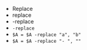 - Replace
- replace
- -replace
- `-replace`
- `$A = $A -replace "a", "b"`
- `$A = $A -replace "- ", ""`
